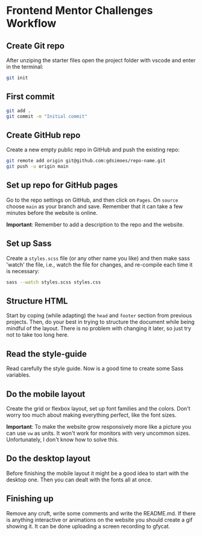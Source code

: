 # Frontend Mentor Challenges Workflow

## Create Git repo

After unziping the starter files open the project folder with vscode and enter in the terminal:

```bash
git init
```

## First commit

```bash
git add .
git commit -m "Initial commit"
```

## Create GitHub repo

Create a new empty public repo in GitHub and push the existing repo:

```bash
git remote add origin git@github.com:gdsimoes/repo-name.git
git push -u origin main
```

## Set up repo for GitHub pages

Go to the repo settings on GitHub, and then click on `Pages`. On `source` choose `main` as your branch and save. Remember that it can take a few minutes before the website is online.

**Important**: Remember to add a description to the repo and the website.

## Set up Sass

Create a `styles.scss` file (or any other name you like) and then make sass 'watch' the file, i.e., watch the file for changes, and re-compile each time it is necessary:

```bash
sass --watch styles.scss styles.css
```

## Structure HTML

Start by coping (while adapting) the `head` and `footer` section from previous projects. Then, do your best in trying to structure the document while being mindful of the layout. There is no problem with changing it later, so just try not to take too long here.

## Read the style-guide

Read carefully the style guide. Now is a good time to create some Sass variables.

## Do the mobile layout

Create the grid or flexbox layout, set up font families and the colors. Don't worry too much about making everything perfect, like the font sizes.

**Important**: To make the website grow responsively more like a picture you can use `vw` as units. It won't work for monitors with very uncommon sizes. Unfortunately, I don't know how to solve this.

## Do the desktop layout

Before finishing the mobile layout it might be a good idea to start with the desktop one. Then you can dealt with the fonts all at once.

## Finishing up

Remove any cruft, write some comments and write the README.md. If there is anything interactive or animations on the website you should create a gif showing it. It can be done uploading a screen recording to gfycat.

